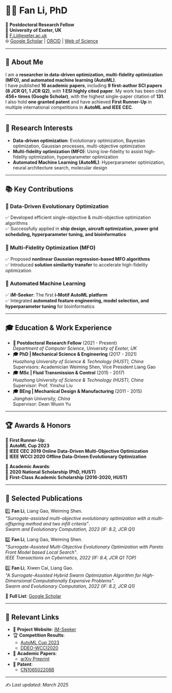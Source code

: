 # 👩‍🔬 Fan Li, PhD

📍 **Postdoctoral Research Fellow**  
📍 **University of Exeter, UK**  
📧 [F.Li@exeter.ac.uk](mailto:F.Li@exeter.ac.uk)  
🌐 [Google Scholar](https://scholar.google.com/citations?user=xkrQkkgAAAAJ&hl=zh-CN) | [ORCID](https://orcid.org/0009-0009-5328-4354) | [Web of Science](https://www.webofscience.com/wos/author/record/KDO-0695-2024)

---

## 📖 About Me

I am a **researcher in data-driven optimization, multi-fidelity optimization (MFO), and automated machine learning (AutoML)**.  
I have published **16 academic papers**, including **9 first-author SCI papers (8 JCR Q1, 1 JCR Q2)**, with **1 ESI highly cited paper**. My work has been cited **456+ times (Google Scholar)**, with the highest single-paper citation of **131**. I also hold **one granted patent** and have achieved **First Runner-Up** in multiple international competitions in **AutoML and IEEE CEC**.

---

## 🔬 Research Interests

- **Data-driven optimization**: Evolutionary optimization, Bayesian optimization, Gaussian processes, multi-objective optimization
- **Multi-fidelity optimization (MFO)**: Using low-fidelity to assist high-fidelity optimization, hyperparameter optimization
- **Automated Machine Learning (AutoML)**: Hyperparameter optimization, neural architecture search, molecular design

---

## 📚 Key Contributions

### 🎯 Data-Driven Evolutionary Optimization  
✅ Developed efficient single-objective & multi-objective optimization algorithms  
✅ Successfully applied in **ship design, aircraft optimization, power grid scheduling, hyperparameter tuning, and bioinformatics**

### 🎯 Multi-Fidelity Optimization (MFO)  
✅ Proposed **nonlinear Gaussian regression-based MFO algorithms**  
✅ Introduced **solution similarity transfer** to accelerate high-fidelity optimization

### 🎯 Automated Machine Learning  
✅ **iM-Seeker**: The first **i-Motif AutoML platform**  
✅ Integrated **automated feature engineering, model selection, and hyperparameter tuning** for bioinformatics

---

## 🎓 Education & Work Experience

- **🔬 Postdoctoral Research Fellow** (2021 - Present)  
  *Department of Computer Science, University of Exeter, UK*
- **🎓 PhD | Mechanical Science & Engineering** (2017 - 2021)  
  *Huazhong University of Science & Technology (HUST), China*  
  Supervisors: Academician Weiming Shen, Vice President Liang Gao
- **🎓 MSc | Fluid Transmission & Control** (2015 - 2017)  
  *Huazhong University of Science & Technology (HUST), China*  
  Supervisor: Prof. Yinshui Liu
- **🎓 BEng | Mechanical Design & Manufacturing** (2011 - 2015)  
  *Jianghan University, China*  
  Supervisor: Dean Wuxin Yu

---

## 🏆 Awards & Honors

🏅 **First Runner-Up**:  
🔹 **AutoML Cup 2023**  
🔹 **IEEE CEC 2019 Online Data-Driven Multi-Objective Optimization**  
🔹 **IEEE WCCI 2020 Offline Data-Driven Evolutionary Optimization**

🏅 **Academic Awards**:  
🔹 **2020 National Scholarship (PhD, HUST)**  
🔹 **First-Class Academic Scholarship (2016-2020, HUST)**

---

## 📄 Selected Publications

1️⃣ **Fan Li**, Liang Gao, Weiming Shen.  
*"Surrogate-assisted multi-objective evolutionary optimization with a multi-offspring method and two infill criteria"*.  
_Swarm and Evolutionary Computation, 2023 (IF: 8.2, JCR Q1)_

2️⃣ **Fan Li**, Liang Gao, Weiming Shen.  
*"Surrogate-Assisted Multi-Objective Evolutionary Optimization with Pareto Front Model based Local Search"*.  
_IEEE Transactions on Cybernetics, 2022 (IF: 9.4, JCR Q1 TOP)_

3️⃣ **Fan Li**, Xiwen Cai, Liang Gao.  
*"A Surrogate-Assisted Hybrid Swarm Optimization Algorithm for High-Dimensional Computationally Expensive Problems"*.  
_Swarm and Evolutionary Computation, 2022 (IF: 8.2, JCR Q1)_

📌 **Full List**: [Google Scholar](https://scholar.google.com/citations?user=xkrQkkgAAAAJ&hl=zh-CN)

---

## 🔗 Relevant Links

- 🔬 **Project Website**: [iM-Seeker](https://im-seeker.org/)
- 🏆 **Competition Results**:  
  - [AutoML Cup 2023](https://www.codabench.org/competitions/1232/)  
  - [DDEO-WCCI2020](https://handingwang.github.io/DDEO-WCCI2020/)
- 📑 **Academic Papers**:  
  - [arXiv Preprint](https://arxiv.org/abs/2402.09638)
- 📜 **Patent**:  
  - [CN106502208B](https://patents.google.com/patent/CN106502208B/en)

---

✍️ *Last updated: March 2025*

